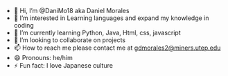 - 👋 Hi, I’m @DaniMo18 aka Daniel Morales
- 👀 I’m interested in Learning languages and expand my knowledge in coding
- 🌱 I’m currently learning Python, Java, Html, css, javascript
- 💞️ I’m looking to collaborate on projects
- 📫 How to reach me please contact me at gdmorales2@miners.utep.edu
- 😄 Pronouns: he/him
- ⚡ Fun fact: I love Japanese culture

<!---
DaniMo18/DaniMo18 is a ✨ special ✨ repository because its `README.md` (this file) appears on your GitHub profile.
You can click the Preview link to take a look at your changes.
--->
